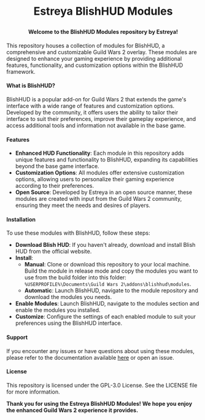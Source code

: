 # <p align="center">Estreya BlishHUD Modules</p>

#### <p align="center">Welcome to the BlishHUD Modules repository by Estreya!</p>

This repository houses a collection of modules for BlishHUD, a comprehensive and customizable Guild Wars 2 overlay. These modules are designed to enhance your gaming experience by providing additional features, functionality, and customization options within the BlishHUD framework.

#### What is BlishHUD?
BlishHUD is a popular add-on for Guild Wars 2 that extends the game's interface with a wide range of features and customization options. Developed by the community, it offers users the ability to tailor their interface to suit their preferences, improve their gameplay experience, and access additional tools and information not available in the base game.

#### Features
- **Enhanced HUD Functionality**: Each module in this repository adds unique features and functionality to BlishHUD, expanding its capabilities beyond the base game interface.
- **Customization Options**: All modules offer extensive customization options, allowing users to personalize their gaming experience according to their preferences.
- **Open Source**: Developed by Estreya in an open source manner, these modules are created with input from the Guild Wars 2 community, ensuring they meet the needs and desires of players.

#### Installation
To use these modules with BlishHUD, follow these steps:
- **Download Blish HUD**: If you haven't already, download and install Blish HUD from the official website.
- **Install**:
  - **Manual**: Clone or download this repository to your local machine. Build the module in release mode and copy the modules you want to use from the build folder into this folder: `%USERPROFILE%\Documents\Guild Wars 2\addons\blishhud\modules`.
  - **Automatic**: Launch BlishHUD, navigate to the module repository and download the modules you needs.
- **Enable Modules**: Launch BlishHUD, navigate to the modules section and enable the modules you installed.
- **Customize**: Configure the settings of each enabled module to suit your preferences using the BlishHUD interface.

#### Support
If you encounter any issues or have questions about using these modules, please refer to the documentation available [here](https://blishhud.com/modules/) or open an issue.

#### License
This repository is licensed under the GPL-3.0 License. See the LICENSE file for more information.

**Thank you for using the Estreya BlishHUD Modules! We hope you enjoy the enhanced Guild Wars 2 experience it provides.**
